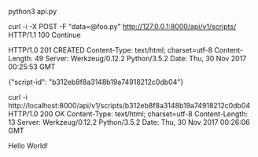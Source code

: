  python3 api.py
 
curl -i -X POST  -F "data=@foo.py" http://127.0.0.1:8000/api/v1/scripts/
HTTP/1.1 100 Continue

HTTP/1.0 201 CREATED
Content-Type: text/html; charset=utf-8
Content-Length: 49
Server: Werkzeug/0.12.2 Python/3.5.2
Date: Thu, 30 Nov 2017 00:25:53 GMT

{"script-id": "b312eb8f8a3148b19a74918212c0db04"}



curl -i  http://localhost:8000/api/v1/scripts/b312eb8f8a3148b19a74918212c0db04
HTTP/1.0 200 OK
Content-Type: text/html; charset=utf-8
Content-Length: 13
Server: Werkzeug/0.12.2 Python/3.5.2
Date: Thu, 30 Nov 2017 00:26:06 GMT

Hello World!


